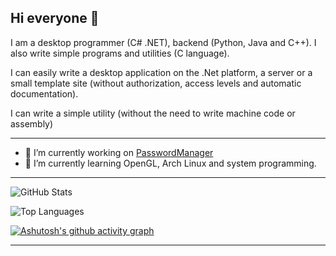 ## Hi everyone 👋

I am a desktop programmer (C# .NET), backend (Python, Java and C++). I also write simple programs and utilities (C language).

I can easily write a desktop application on the .Net platform, a server or a small template site (without authorization, access levels and automatic documentation).

I can write a simple utility (without the need to write machine code or assembly)

---
- 🔭 I’m currently working on [PasswordManager](https://github.com/ClassZak/PasswordManager)
- 🌱 I’m currently learning OpenGL, Arch Linux and system programming.


---

![GitHub Stats](https://github-readme-stats.vercel.app/api?username=ClassZak&show_icons=true&theme=tokyonight) 

![Top Languages](https://github-readme-stats.vercel.app/api/top-langs/?username=ClassZak&layout=compact&theme=dark&langs_count=10)

[![Ashutosh's github activity graph](https://github-readme-activity-graph.vercel.app/graph?username=ClassZak&line=24292e&point=24292e&area=true&hide_border=true&hide_title=true&days=50&theme=github-compact)](https://github.com/ashutosh00710/github-readme-activity-graph)

---




<!--
**ClassZak/ClassZak** is a ✨ _special_ ✨ repository because its `README.md` (this file) appears on your GitHub profile.

Here are some ideas to get you started:

- 🔭 I’m currently working o ...
- 🌱 I’m currently learning ...
- 👯 I’m looking to collaborate on ...
- 🤔 I’m looking for help with ...
- 💬 Ask me about ...
- 📫 How to reach me: ...
- 😄 Pronouns: ...
- ⚡ Fun fact: ...
-->
